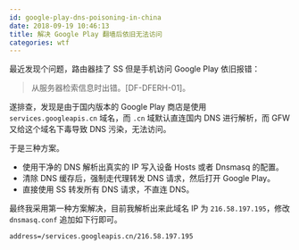 ```yaml
---
id: google-play-dns-poisoning-in-china
date: 2018-09-19 10:46:13
title: 解决 Google Play 翻墙后依旧无法访问
categories: wtf
---
```


最近发现个问题，路由器挂了 SS 但是手机访问 Google Play 依旧报错：

> 从服务器检索信息时出错。[DF-DFERH-01]。

遂排查，发现是由于国内版本的 Google Play 商店是使用 `services.googleapis.cn` 域名，而 `.cn` 域默认直连国内 DNS 进行解析，而 GFW 又给这个域名下毒导致 DNS 污染，无法访问。

于是三种方案。

- 使用干净的 DNS 解析出真实的 IP 写入设备 Hosts 或者 Dnsmasq 的配置。
- 清除 DNS 缓存后，强制走代理转发 DNS 请求，然后打开 Google Play。
- 直接使用 SS 转发所有 DNS 请求，不直连 DNS。

最终我采用第一种方案解决，目前我解析出来此域名 IP 为 `216.58.197.195`，修改 `dnsmasq.conf` 追加如下行即可。

```
address=/services.googleapis.cn/216.58.197.195
```